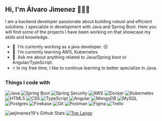 ## Hi, I'm Álvaro Jimenez 👋👨‍💻

I am a backend developer passionate about building robust and efficient solutions. I specialize in development with Java and Spring Boot. Here you will find some of the projects I have been working on that showcase my skills and knowledge.

- 🔭 &nbsp;I’m currently working as a java developer. :wink:
- 🌱 &nbsp;I’m currently learning AWS, Kubernetes.
- 💬 &nbsp;Ask me about anything related to Java/Spring boot or Angular/TypeScript.
- ⚡ In my free time, I like to continue learning to better specialize in Java.
<!--- 👨‍💻 &nbsp;Read more about my projects at [NearNova.com](https://NearNova/Portafolio) -->

<h3>Things I code with</h3>

![Java](https://img.shields.io/badge/Java-brightgreen.svg?style=for-the-badge&logo=html5&logoColor=white)
![Spring Boot](https://img.shields.io/badge/Spring%20Boot-brightgreen.svg?style=for-the-badge&logo=html5&logoColor=white)
![Spring Security](https://img.shields.io/badge/Spring%20Security-brightgreen.svg?style=for-the-badge&logo=html5&logoColor=white)
![AWS](https://img.shields.io/badge/AWS-brightgreen.svg?style=for-the-badge&logo=html5&logoColor=white)
![Docker](https://img.shields.io/badge/Docker-blue.svg?style=for-the-badge&logo=html5&logoColor=white)
![Kubernetes](https://img.shields.io/badge/Kubernetes-blue.svg?style=for-the-badge&logo=html5&logoColor=white)
![HTML5](https://img.shields.io/badge/html5-%23E34F26.svg?style=for-the-badge&logo=html5&logoColor=white)
![CSS](https://img.shields.io/badge/css-%231572B6.svg?style=for-the-badge&logo=css3&logoColor=white)
![TypeScript](https://img.shields.io/badge/typescript-3178C6?style=for-the-badge&logo=typescript&logoColor=white)
![Angular](https://img.shields.io/badge/-Angular-DD0031?style=for-the-badge&logo=angular&logoColor=white)
![MongoDB](https://img.shields.io/badge/MongoDB-%234ea94b.svg?style=for-the-badge&logo=mongodb&logoColor=white)
![MySQL](https://img.shields.io/badge/mysql-%2300f.svg?style=for-the-badge&logo=mysql&logoColor=white)
![Postgres](https://img.shields.io/badge/postgres-%23316192.svg?style=for-the-badge&logo=postgresql&logoColor=white)
![Firebase](https://img.shields.io/badge/firebase-FFCA28?style=for-the-badge&logo=firebase&logoColor=black)
![Git](https://img.shields.io/badge/git-F05032?style=for-the-badge&logo=git&logoColor=white) 
![Postman](https://img.shields.io/badge/Postman-FF6C37?style=for-the-badge&logo=postman&logoColor=white)
![Figma](https://img.shields.io/badge/figma-%23F24E1E.svg?style=for-the-badge&logo=figma&logoColor=white)
![Trello](https://img.shields.io/badge/Trello-%23026AA7.svg?style=for-the-badge&logo=Trello&logoColor=white)


<img src="https://github-readme-stats.vercel.app/api?username=aejimenez19&include_all_commits=true&count_private=true&show_icons=true&line_height=20&title_color=7A7ADB&icon_color=2234AE&text_color=D3D3D3&bg_color=0,000000,130F40" alt="aejimenez19's Github Stats">     [![Top Langs](https://github-readme-stats.vercel.app/api/top-langs/?username=aejimenez19&layout=compact&theme=vision-friendly-dark)](https://github.com/aejimenez19/github-readme-stats)


